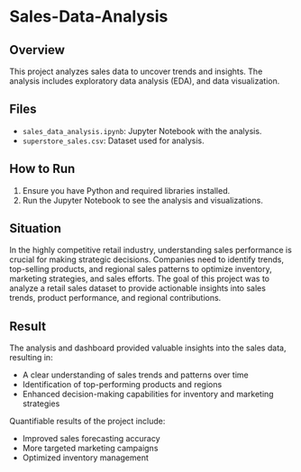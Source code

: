 # Sales-Data-Analysis

## Overview
This project analyzes sales data to uncover trends and insights. The analysis includes exploratory data analysis (EDA), and data visualization.

## Files
- `sales_data_analysis.ipynb`: Jupyter Notebook with the analysis.
- `superstore_sales.csv`: Dataset used for analysis.

## How to Run
1. Ensure you have Python and required libraries installed.
2. Run the Jupyter Notebook to see the analysis and visualizations.
   
## Situation

In the highly competitive retail industry, understanding sales performance is crucial for making strategic decisions. Companies need to identify trends, top-selling products, and regional sales patterns to optimize inventory, marketing strategies, and sales efforts. The goal of this project was to analyze a retail sales dataset to provide actionable insights into sales trends, product performance, and regional contributions.

## Result

The analysis and dashboard provided valuable insights into the sales data, resulting in:

- A clear understanding of sales trends and patterns over time
- Identification of top-performing products and regions
- Enhanced decision-making capabilities for inventory and marketing strategies

Quantifiable results of the project include:

- Improved sales forecasting accuracy
- More targeted marketing campaigns
- Optimized inventory management
